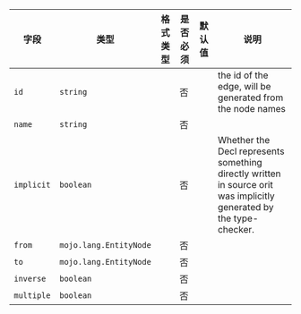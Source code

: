 | 字段 | 类型 | 格式类型 | 是否必须 | 默认值 | 说明 |
|---|---|---|---|---|---|
| `id` | `string` |  | 否 |  | the id of the edge, will be generated from the node names |
| `name` | `string` |  | 否 |  |
| `implicit` | `boolean` |  | 否 |  | Whether the Decl represents something directly written in source orit was implicitly generated by the type-checker. |
| `from` | `mojo.lang.EntityNode` |  | 否 |  |
| `to` | `mojo.lang.EntityNode` |  | 否 |  |
| `inverse` | `boolean` |  | 否 |  |
| `multiple` | `boolean` |  | 否 |  |
